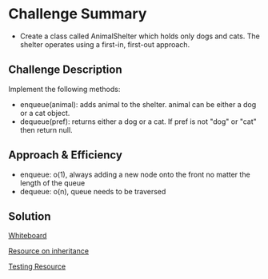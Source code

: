 # Challenge Summary
<!-- Short summary or background information -->
- Create a class called AnimalShelter which holds only dogs and cats. The shelter operates using a first-in, first-out approach.

## Challenge Description
<!-- Description of the challenge -->
Implement the following methods:

- enqueue(animal): adds animal to the shelter. animal can be either a dog or a cat object.
- dequeue(pref): returns either a dog or a cat. If pref is not "dog" or "cat" then return null.

## Approach & Efficiency
<!-- What approach did you take? Why? What is the Big O space/time for this approach? -->
- enqueue: o(1), always adding a new node onto the front no matter the length of the queue
- dequeue: o(n), queue needs to be traversed

## Solution
<!-- Embedded whiteboard image -->
[Whiteboard](assets/fifoas.png)

[Resource on inheritance](https://www.dummies.com/programming/python/how-to-extend-classes-to-make-new-classes-in-python/)

[Testing Resource](https://www.dummies.com/programming/python/how-to-extend-classes-to-make-new-classes-in-python/)
